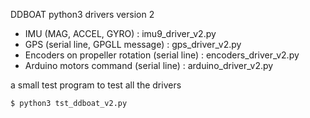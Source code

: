 DDBOAT python3 drivers version 2

* IMU (MAG, ACCEL, GYRO) : imu9_driver_v2.py
* GPS (serial line, GPGLL message) : gps_driver_v2.py
* Encoders on propeller rotation (serial line) : encoders_driver_v2.py
* Arduino motors command (serial line) : arduino_driver_v2.py

a small test program to test all the drivers
```
$ python3 tst_ddboat_v2.py
```
